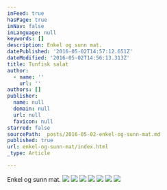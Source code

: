 ```yaml
---
inFeed: true
hasPage: true
inNav: false
inLanguage: null
keywords: []
description: Enkel og sunn mat.
datePublished: '2016-05-02T14:57:12.651Z'
dateModified: '2016-05-02T14:56:13.313Z'
title: Tunfisk salat
author:
  - name: ''
    url: ''
authors: []
publisher:
  name: null
  domain: null
  url: null
  favicon: null
starred: false
sourcePath: _posts/2016-05-02-enkel-og-sunn-mat.md
published: true
url: enkel-og-sunn-mat/index.html
_type: Article

---
```

Enkel og sunn mat.
![](https://the-grid-user-content.s3-us-west-2.amazonaws.com/903e7267-19a0-4a6b-99e0-beb37fa11c80.jpg)
![](https://the-grid-user-content.s3-us-west-2.amazonaws.com/0ac436ef-3500-4530-ab60-eb03f783150d.jpg)
![](https://s3-us-west-2.amazonaws.com/the-grid-img/p/12d40887892d05c41e99854ab7a83dbe95e88428.jpg)
![](https://the-grid-user-content.s3-us-west-2.amazonaws.com/160af56f-3cb5-41c3-b16e-47f839f24ea1.jpg)
![](https://the-grid-user-content.s3-us-west-2.amazonaws.com/e4af4428-b522-471b-9539-c9dbd862d593.jpg)
![](https://the-grid-user-content.s3-us-west-2.amazonaws.com/b7e769ad-203a-4685-b9c5-501a2c9e6d18.jpg)
![](https://the-grid-user-content.s3-us-west-2.amazonaws.com/f761aca8-07b2-4f62-8bf8-0bd13b35c2b1.jpg)